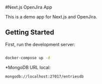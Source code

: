 #Next.js OpenJira App

This is a demo app for Next.js and OpenJira.

## Getting Started

First, run the development server:

```bash

docker-compose up -d

```

\*MongoDB URL local:

```
mongodb://localhost:27017/entriesdb
```
